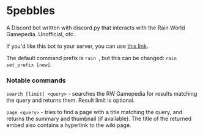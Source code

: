 # 5pebbles
A Discord bot written with discord.py that interacts with the Rain World Gamepedia. Unofficial, ofc.

If you'd like this bot to your server, you can use [this link](https://discord.com/api/oauth2/authorize?client_id=739950956313051219&permissions=67488832&scope=bot).

The default command prefix is `rain `, but this can be changed: `rain set_prefix [new]`.

### Notable commands
`search [limit] <query>` - searches the RW Gamepedia for results matching the query and returns them. Result limit is optional.

`page <query>` - tries to find a page with a title matching the query, and returns the summary and thumbnail (if available). The title of the returned embed also contains a hyperlink to the wiki page.

